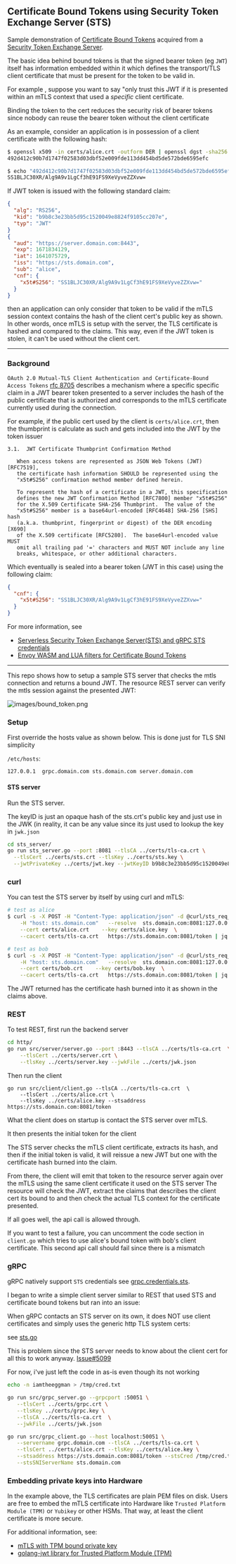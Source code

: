 ## Certificate Bound Tokens using Security Token Exchange Server (STS)

Sample demonstration of [Certificate Bound Tokens](https://tools.ietf.org/html/rfc8705) acquired from a [Security Token Exchange Server](https://datatracker.ietf.org/doc/html/rfc8693).

The basic idea behind bound tokens is that the signed bearer token (eg `JWT`) itself has information embedded within it which defines the transport/TLS client certificate that must be present for the token to be valid in.

For example , suppose you want to say "only trust this JWT if it is presented within an mTLS context that used a _specific_ client certificate.

Binding the token to the cert reduces the security risk of bearer tokens since nobody can reuse the bearer token without the client certificate

As an example, consider an application is in possession of a client certificate with the following hash:

```bash
$ openssl x509 -in certs/alice.crt -outform DER | openssl dgst -sha256 | cut -d" " -f2
492d412c90b7d1747f02583d03dbf52e009fde113dd454bd5de572bde6595efc

$ echo "492d412c90b7d1747f02583d03dbf52e009fde113dd454bd5de572bde6595efc" | xxd -r -p - | openssl enc -a 
SS1BLJC30XR/Alg9A9v1LgCf3hE91FS9XeVyveZZXvw=
```

If JWT token is issued with the following standard claim:


```json
{
  "alg": "RS256",
  "kid": "b9b8c3e23bb5d95c1520049e8824f9105cc207e",
  "typ": "JWT"
}
{
  "aud": "https://server.domain.com:8443",
  "exp": 1671834129,
  "iat": 1641075729,
  "iss": "https://sts.domain.com",
  "sub": "alice",
  "cnf": {
    "x5t#S256": "SS1BLJC30XR/Alg9A9v1LgCf3hE91FS9XeVyveZZXvw="
  }
}
```

then an application can only consider that token to be valid if the mTLS session context contains the hash of the client cert's public key as shown.  In other words, once mTLS is setup with the server, the TLS certificate is hashed and compared to the claims.  This way, even if the JWT token is stolen, it can't be used without the client cert.

---

### Background

`OAuth 2.0 Mutual-TLS Client Authentication and Certificate-Bound Access Tokens` [rfc 8705](https://tools.ietf.org/html/rfc8705) describes a mechanism where a specific specific claim in a JWT bearer token presented to a server includes the hash of the public certificate that is authorized and corresponds to the mTLS certificate currently used during the connection.

For example, if the public cert used by the client is `certs/alice.crt`, then the thumbprint is calculate as such and gets included into the JWT by the token issuer

```text
3.1.  JWT Certificate Thumbprint Confirmation Method

   When access tokens are represented as JSON Web Tokens (JWT)[RFC7519],
   the certificate hash information SHOULD be represented using the
   "x5t#S256" confirmation method member defined herein.

   To represent the hash of a certificate in a JWT, this specification
   defines the new JWT Confirmation Method [RFC7800] member "x5t#S256"
   for the X.509 Certificate SHA-256 Thumbprint.  The value of the
   "x5t#S256" member is a base64url-encoded [RFC4648] SHA-256 [SHS] hash
   (a.k.a. thumbprint, fingerprint or digest) of the DER encoding [X690]
   of the X.509 certificate [RFC5280].  The base64url-encoded value MUST
   omit all trailing pad '=' characters and MUST NOT include any line
   breaks, whitespace, or other additional characters.
```

Which eventually is sealed into a bearer token (JWT in this case) using the following claim:

```json
{
  "cnf": {
    "x5t#S256": "SS1BLJC30XR/Alg9A9v1LgCf3hE91FS9XeVyveZZXvw="
  }
}
```

For more information, see

* [Serverless Security Token Exchange Server(STS) and gRPC STS credentials](https://github.com/salrashid123/sts_server)
* [Envoy WASM and LUA filters for Certificate Bound Tokens](https://github.com/salrashid123/envoy_cert_bound_token)

---

This repo shows how to setup a sample STS server that checks the mtls connection and returns a bound JWT.  The resource REST server can verify the mtls session against the presented JWT:


![images/bound_token.png](images/bound_token.png)


### Setup

First override the hosts value as shown below.  This is done just for TLS SNI simplicity

`/etc/hosts`:

```
127.0.0.1  grpc.domain.com sts.domain.com server.domain.com
```

#### STS server

Run the STS server.  

The keyID is just an opaque hash of the sts.crt's public key and just use in the JWK (in reality, it can be any value since its just used to lookup the key in `jwk.json`

```bash
cd sts_server/
go run sts_server.go --port :8081 --tlsCA ../certs/tls-ca.crt \
  --tlsCert ../certs/sts.crt --tlsKey ../certs/sts.key \
  --jwtPrivateKey ../certs/jwt.key --jwtKeyID b9b8c3e23bb5d95c1520049e8824f9105cc207e
```

### curl

You can test the STS server by itself by using curl and mTLS:

```bash
# test as alice
$ curl -s -X POST -H "Content-Type: application/json" -d @curl/sts_req_alice.json  \
    -H "host: sts.domain.com"   --resolve  sts.domain.com:8081:127.0.0.1 \
    --cert certs/alice.crt    --key certs/alice.key  \
    --cacert certs/tls-ca.crt   https://sts.domain.com:8081/token | jq '.'

# test as bob
$ curl -s -X POST -H "Content-Type: application/json" -d @curl/sts_req_bob.json  \
    -H "host: sts.domain.com"   --resolve  sts.domain.com:8081:127.0.0.1 \
    --cert certs/bob.crt    --key certs/bob.key  \
    --cacert certs/tls-ca.crt   https://sts.domain.com:8081/token | jq '.'
```

The JWT returned has the certificate hash burned into it as shown in the claims above.

### REST

To test REST, first run the backend server

```bash
cd http/
go run src/server/server.go --port :8443 --tlsCA ../certs/tls-ca.crt  \
    --tlsCert ../certs/server.crt \
    --tlsKey ../certs/server.key --jwkFile ../certs/jwk.json
```

Then run the client

```
go run src/client/client.go --tlsCA ../certs/tls-ca.crt  \
    --tlsCert ../certs/alice.crt \
    --tlsKey ../certs/alice.key --stsaddress https://sts.domain.com:8081/token
```

What the client does on startup is contact the STS server over mTLS.

It then presents the initial token for the client

The STS server checks the mTLS client certificate, extracts its hash, and then if the initial token is valid, it will reissue a new JWT but one with the certificate hash burned into the claim.

From there, the client will emit that token to the resource server again over the mTLS using the same client certificate it used on the STS server  The resource will check the JWT, extract the claims that describes the client cert its bound to and then check the actual TLS context for the certificate presented.

If all goes well, the api call is allowed through.

If you want to test a failure, you can uncomment the code section in `client.go` which tries to use alice's bound token with bob's client certificate.  This second api call should fail since there is a mismatch

### gRPC

gRPC natively support `STS` credentials see [grpc.credentials.sts](https://pkg.go.dev/google.golang.org/grpc/credentials/sts).

I began to write a simple client server similar to REST that used STS and certificate bound tokens but ran into an issue:

When gRPC contacts an STS server on its own, it does NOT use client certificates and simply uses the generic http TLS system certs:

see [sts.go](https://github.com/grpc/grpc-go/blob/master/credentials/sts/sts.go#L195-L204)

This is problem since the STS server needs to know about the client cert for all this to work anyway. [Issue#5099](https://github.com/grpc/grpc-go/issues/5099)

For now, i've just left the code in as-is even though its not working

```bash
echo -n iamtheeggman > /tmp/cred.txt

go run src/grpc_server.go --grpcport :50051 \
   --tlsCert ../certs/grpc.crt \
   --tlsKey ../certs/grpc.key \
   --tlsCA ../certs/tls-ca.crt  \
   --jwkFile ../certs/jwk.json

go run src/grpc_client.go --host localhost:50051 \
   --servername grpc.domain.com --tlsCA ../certs/tls-ca.crt \
   --tlsCert ../certs/alice.crt --tlsKey ../certs/alice.key \
   --stsaddress https://sts.domain.com:8081/token --stsCred /tmp/cred.txt \
   --stsSNIServerName sts.domain.com
```

### Embedding private keys into Hardware

In the example above, the TLS certificates are plain PEM files on disk.  Users are free to embed the mTLS certificate into Hardware
like `Trusted Platform Module (TPM)` or `Yubikey` or other HSMs.  That way, at least the client certificate is more secure.


For additional information, see:

* [mTLS with TPM bound private key](https://github.com/salrashid123/go_tpm_https_embed)
* [golang-jwt library for Trusted Platform Module (TPM)](https://blog.salrashid.dev/articles/2021/go-jwt-tpm/)